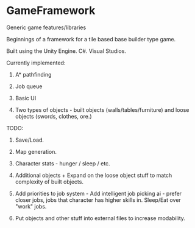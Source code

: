 # GameFramework
Generic game features/libraries

Beginnings of a framework for a tile based base builder type game.

Built using the Unity Engine. C#. Visual Studios.

Currently implemented:

1. A* pathfinding

2. Job queue

3. Basic UI

4. Two types of objects - built objects (walls/tables/furniture) and loose objects (swords, clothes, ore.)


TODO:

1. Save/Load.

2. Map generation.

3. Character stats - hunger / sleep / etc.

4. Additional objects + Expand on the loose object stuff to match complexity of built objects.

5. Add priorities to job system - Add intelligent job picking ai - prefer closer jobs, jobs that character has higher skills in. Sleep/Eat over "work" jobs.

6. Put objects and other stuff into external files to increase modability.
